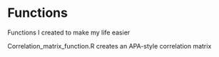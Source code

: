 # Functions
Functions I created to make my life easier

Correlation_matrix_function.R creates an APA-style correlation matrix
